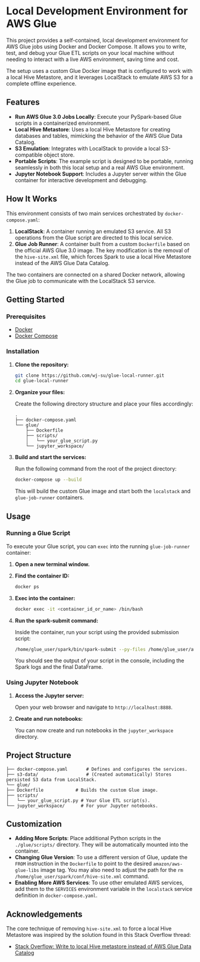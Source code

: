 # Local Development Environment for AWS Glue

This project provides a self-contained, local development environment for AWS Glue jobs using Docker and Docker Compose. It allows you to write, test, and debug your Glue ETL scripts on your local machine without needing to interact with a live AWS environment, saving time and cost.

The setup uses a custom Glue Docker image that is configured to work with a local Hive Metastore, and it leverages LocalStack to emulate AWS S3 for a complete offline experience.

## Features

-   **Run AWS Glue 3.0 Jobs Locally**: Execute your PySpark-based Glue scripts in a containerized environment.
-   **Local Hive Metastore**: Uses a local Hive Metastore for creating databases and tables, mimicking the behavior of the AWS Glue Data Catalog.
-   **S3 Emulation**: Integrates with LocalStack to provide a local S3-compatible object store.
-   **Portable Scripts**: The example script is designed to be portable, running seamlessly in both this local setup and a real AWS Glue environment.
-   **Jupyter Notebook Support**: Includes a Jupyter server within the Glue container for interactive development and debugging.

## How It Works

This environment consists of two main services orchestrated by `docker-compose.yaml`:

1.  **LocalStack**: A container running an emulated S3 service. All S3 operations from the Glue script are directed to this local service.
2.  **Glue Job Runner**: A container built from a custom `Dockerfile` based on the official AWS Glue 3.0 image. The key modification is the removal of the `hive-site.xml` file, which forces Spark to use a local Hive Metastore instead of the AWS Glue Data Catalog.

The two containers are connected on a shared Docker network, allowing the Glue job to communicate with the LocalStack S3 service.

## Getting Started

### Prerequisites

-   [Docker](https://www.docker.com/get-started)
-   [Docker Compose](https://docs.docker.com/compose/install/)

### Installation

1.  **Clone the repository:**

    ```bash
    git clone https://github.com/wj-su/glue-local-runner.git
    cd glue-local-runner
    ```

2.  **Organize your files:**

    Create the following directory structure and place your files accordingly:

    ```
    .
    ├── docker-compose.yaml
    └── glue/
        ├── Dockerfile
        ├── scripts/
        │   └── your_glue_script.py
        └── jupyter_workspace/
    ```

3.  **Build and start the services:**

    Run the following command from the root of the project directory:

    ```bash
    docker-compose up --build
    ```

    This will build the custom Glue image and start both the `localstack` and `glue-job-runner` containers.

## Usage

### Running a Glue Script

To execute your Glue script, you can `exec` into the running `glue-job-runner` container:

1.  **Open a new terminal window.**

2.  **Find the container ID:**

    ```bash
    docker ps
    ```

3.  **Exec into the container:**

    ```bash
    docker exec -it <container_id_or_name> /bin/bash
    ```

4.  **Run the spark-submit command:**

    Inside the container, run your script using the provided submission script:

    ```bash
    /home/glue_user/spark/bin/spark-submit --py-files /home/glue_user/aws-glue-libs/glue-python-libs-3.0.0.zip /home/glue_user/scripts/your_glue_script.py --JOB_NAME local_test_job --region us-east-1
    ```

    You should see the output of your script in the console, including the Spark logs and the final DataFrame.

### Using Jupyter Notebook

1.  **Access the Jupyter server:**

    Open your web browser and navigate to `http://localhost:8888`.

2.  **Create and run notebooks:**

    You can now create and run notebooks in the `jupyter_workspace` directory.

## Project Structure

```
├── docker-compose.yaml       # Defines and configures the services.
├── s3-data/                  # (Created automatically) Stores persisted S3 data from LocalStack.
└── glue/
├── Dockerfile            # Builds the custom Glue image.
├── scripts/
│   └── your_glue_script.py # Your Glue ETL script(s).
└── jupyter_workspace/      # For your Jupyter notebooks.
```

## Customization

-   **Adding More Scripts**: Place additional Python scripts in the `./glue/scripts/` directory. They will be automatically mounted into the container.
-   **Changing Glue Version**: To use a different version of Glue, update the `FROM` instruction in the `Dockerfile` to point to the desired `amazon/aws-glue-libs` image tag. You may also need to adjust the path for the `rm /home/glue_user/spark/conf/hive-site.xml` command.
-   **Enabling More AWS Services**: To use other emulated AWS services, add them to the `SERVICES` environment variable in the `localstack` service definition in `docker-compose.yaml`.

## Acknowledgements

The core technique of removing `hive-site.xml` to force a local Hive Metastore was inspired by the solution found in this Stack Overflow thread:

-   [Stack Overflow: Write to local Hive metastore instead of AWS Glue Data Catalog](https://stackoverflow.com/questions/74550609/write-to-local-hive-metastore-instead-of-aws-glue-data-catalog-when-developing-a)